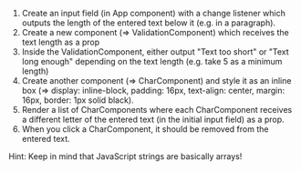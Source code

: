  <ol>
          <li>Create an input field (in App component) with a change listener which outputs the length of the entered text below it (e.g. in a paragraph).</li>
          <li>Create a new component (=> ValidationComponent) which receives the text length as a prop</li>
          <li>Inside the ValidationComponent, either output "Text too short" or "Text long enough" depending on the text length (e.g. take 5 as a minimum length)</li>
          <li>Create another component (=> CharComponent) and style it as an inline box (=> display: inline-block, padding: 16px, text-align: center, margin: 16px, border: 1px solid black).</li>
          <li>Render a list of CharComponents where each CharComponent receives a different letter of the entered text (in the initial input field) as a prop.</li>
          <li>When you click a CharComponent, it should be removed from the entered text.</li>
</ol>
<p>Hint: Keep in mind that JavaScript strings are basically arrays!</p>

